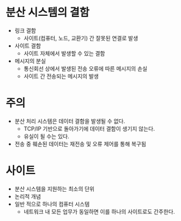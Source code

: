 # 분산 시스템의 결함
* 링크 결함
    * 사이트(컴퓨터, 노드, 교환기) 간 잘못된 연결로 발생
* 사이트 결함
    * 사이트 자체에서 발생할 수 있는 결함
* 메시지의 분실
    * 통신회선 상에서 발생된 전송 오류에 따른 메시지의 손실
    * 사이트 간 전송되는 메시지의 발생

# 주의
* 분산 처리 시스템은 데이터 결함을 발생될 수 없다.
    * TCP/IP 기반으로 돌아가기에 데이터 결함이 생기지 않는다.
    * 유실이 될 수는 있다.
* 전송 중 훼손된 데이터는 재전송 및 오류 제어를 통해 복구됨

# 사이트
* 분산 시스템을 지원하는 최소의 단위
* 논리적 개념
* 일반 적으로 하나의 컴퓨터 시스템
    * 네트워크 내 모든 업무가 동일하면 이를 하나의 사이트로도 간주한다.